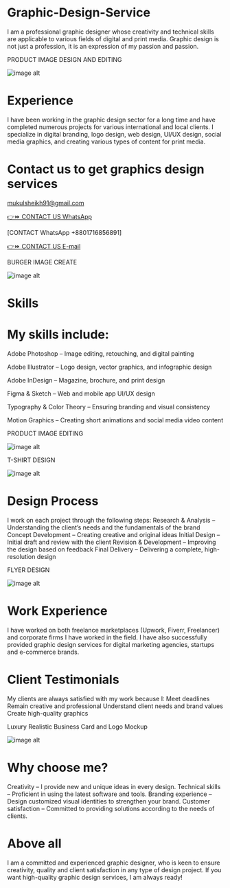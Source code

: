 # Graphic-Design-Service
I am a professional graphic designer whose creativity and technical skills are applicable to various fields of digital and print media.
Graphic design is not just a profession, it is an expression of my passion and passion.

PRODUCT IMAGE DESIGN AND EDITING

![image alt](https://github.com/afrinjahan80/Graphic-Design-Service/blob/4674217cbc320320ecb4e6167cc7061a160c8b29/ama%207.jpg)


# Experience
I have been working in the graphic design sector for a long time and have completed numerous projects for various international and local clients.
I specialize in digital branding, logo design, web design, UI/UX design, social media graphics, and creating various types of content for print media.


# Contact us to get graphics design services

mukulsheikh91@gmail.com

[👉⏩ CONTACT US WhatsApp](https://wa.me/qr/6BKWBHXSDW6GP1)

[CONTACT WhatsApp +8801716856891]

[👉⏩ CONTACT US E-mail](mukulsheikh91@gmail.com)


BURGER IMAGE CREATE

![image alt](https://github.com/afrinjahan80/Graphic-Design-Service/blob/62f12e9e98c193bed8abaf62fab6d5c9b28efca7/Burger.jpg)


# Skills

# My skills include:
Adobe Photoshop – Image editing, retouching, and digital painting

Adobe Illustrator – Logo design, vector graphics, and infographic design

Adobe InDesign – Magazine, brochure, and print design

Figma & Sketch – Web and mobile app UI/UX design

Typography & Color Theory – Ensuring branding and visual consistency

Motion Graphics – Creating short animations and social media video content


PRODUCT IMAGE EDITING

![image alt](https://github.com/afrinjahan80/Graphic-Design-Service/blob/d1ba875fcdb7e92ddde279ab0cf987336fa93b79/WhatsApp%20Image%202025-02-16%20at%2000.24.23_d964f4df.jpg)

T-SHIRT DESIGN
 
![image alt](https://github.com/afrinjahan80/Graphic-Design-Service/blob/1770a0b6086a586491699bc251f98c8685956bab/T-shirt.jpg)

# Design Process
I work on each project through the following steps:
Research & Analysis – Understanding the client’s needs and the fundamentals of the brand
Concept Development – ​​Creating creative and original ideas
Initial Design – Initial draft and review with the client
Revision & Development – ​​Improving the design based on feedback
Final Delivery – Delivering a complete, high-resolution design

FLYER DESIGN

![image alt](https://github.com/afrinjahan80/Graphic-Design-Service/blob/f98b2c8b4dcfe1b927bb8d2178953c79a2b42fa5/flyer-design-7.jpg)

# Work Experience
I have worked on both freelance marketplaces (Upwork, Fiverr, Freelancer) and corporate firms I have worked in the field. 
I have also successfully provided graphic design services for digital marketing agencies, startups and e-commerce brands.

# Client Testimonials
My clients are always satisfied with my work because I:
Meet deadlines
Remain creative and professional
Understand client needs and brand values
Create high-quality graphics

Luxury Realistic Business Card and Logo Mockup

![image alt](https://github.com/afrinjahan80/Graphic-Design-Service/blob/6c72d1af7c2f105ee747f192e78427365fec5984/Luxury_realistic_business_card_logo_mockup_top_view.jpg)

# Why choose me?
Creativity – I provide new and unique ideas in every design.
Technical skills – Proficient in using the latest software and tools.
Branding experience – Design customized visual identities to strengthen your brand.
Customer satisfaction – Committed to providing solutions according to the needs of clients.

# Above all
I am a committed and experienced graphic designer, who is keen to ensure creativity, quality and client satisfaction in any type of design project. 
If you want high-quality graphic design services, I am always ready!
